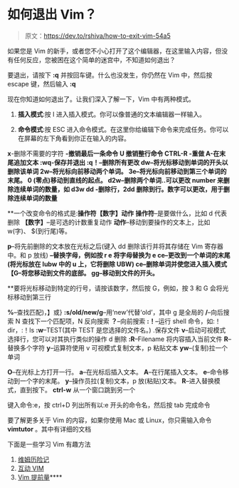 # 如何退出 Vim？

> 原文：<https://dev.to/rshiva/how-to-exit-vim-54a5>

如果您是 Vim 的新手，或者您不小心打开了这个编辑器，在这里输入内容，但没有任何反应，您被困在这个简单的迷宫中，不知道如何退出？

要退出，请按下 **:q** 并按回车键。什么也没发生，你仍然在 Vim 中，然后按 escape 键，然后输入 **:q**

现在你知道如何退出了。让我们深入了解一下，Vim 中有两种模式。

1.  **插入模式**:按 I 进入插入模式。你可以像普通的文本编辑器一样输入。

2.  **命令模式**:按 ESC 进入命令模式。在这里你给编辑下命令来完成任务。你可以在屏幕的左下角看到你正在输入的内容。

**x**-删除不需要的字符
**-撤销最后一条命令 U 撤销整行命令
**CTRL-R** -重做
**A**-在末尾追加文本
**:wq**-保存并退出
**:q！**–删除所有更改
**dw**–将光标移动到单词的开头以删除该单词
**2w**–将光标向前移动两个单词。
**3e**–将光标向前移动到第三个单词的末尾。
**0** (零点)移动到直线的起点。
**d2w**–删除两个单词..可以更改 number 来删除连续单词的数量，如 d3w
**dd** -删除行，2dd 删除到行。数字可以更改，用于删除连续单词的数量**

 **一个改变命令的格式是:**操作符【数字】动作**
**操作符**–是要做什么，比如 d 代表删除
**【数字】**–是可选的计数重复动作
**动作**–移动到要操作的文本上，比如 w(字)、
$(到行尾)等。

**p**–将先前删除的文本放在光标之后(键入 dd 删除该行并将其存储在 Vim 寄存器中。和 p 放线)
**–替换字母，例如按 r e 将字母替换为 e
**ce**–更改到一个单词的末尾(将光标放在 lubw 中的 u 上，它将删除 UBW)
**ce**–删除单词并使您进入插入模式
**【G**–将您移动到文件的底部。
**gg**–移动到文件的开头。**

 **要将光标移动到特定的行号，请按该数字，然后按 G，例如，按 3 和 G 会将光标移动到第三行

**%**–查找匹配)，】或}
**:s/old/new/g**–用‘new’代替‘old’，其中 g 是全局的
**/**–向后搜索 N 查找下一个匹配项，N 反向搜索
**？**–向前搜索
**:！**–运行 shell 命令，如:！dir，:！ls
**:w**–TEST(其中 TEST 是您选择的文件名。) .保存文件
**v**–启动可视模式选择行，您可以对其执行类似的操作 d 删除
**:R**–Filename 将内容插入当前文件
**R**–替换多个字符
**y**–运算符使用 v 可视模式复制文本，p 粘贴文本
**yw**–(复制)拉一个单词

**O**–在光标上方打开一行。
**a**–在光标后插入文本。
**A**–在行尾插入文本。
**e**–命令移动到一个字的末尾。
**y**–操作员拉(复制)文本，p 放(粘贴)文本。
**R**–进入替换模式，直到按下。
**ctrl-w** 从一个窗口跳到另一个

键入命令:e，按 ctrl+D 列出所有以:e 开头的命令名，然后按 tab 完成命令

要了解更多关于 Vim 的内容，如果你使用 Mac 或 Linux，你只需输入命令 **vimtutor** 。其中有详细的文档

下面是一些学习 Vim 有趣方法

1.  [维姆历险记](https://vim-adventures.com/)
2.  [互动 VIM](https://www.openvim.com/)
3.  [Vim 提前量](http://vimcasts.org/episodes/)****